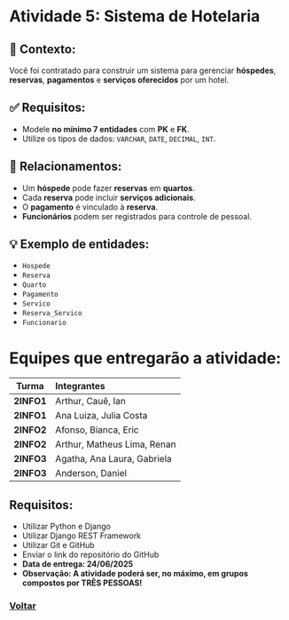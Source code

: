 # **Atividade 5: Sistema de Hotelaria**

## 📌 Contexto:
Você foi contratado para construir um sistema para gerenciar **hóspedes**, **reservas**, **pagamentos** e **serviços oferecidos** por um hotel.

## ✅ Requisitos:
- Modele **no mínimo 7 entidades** com **PK** e **FK**.
- Utilize os tipos de dados: `VARCHAR`, `DATE`, `DECIMAL`, `INT`.

## 🔁 Relacionamentos:
- Um **hóspede** pode fazer **reservas** em **quartos**.
- Cada **reserva** pode incluir **serviços adicionais**.
- O **pagamento** é vinculado à **reserva**.
- **Funcionários** podem ser registrados para controle de pessoal.

## 💡 Exemplo de entidades:
- `Hospede`
- `Reserva`
- `Quarto`
- `Pagamento`
- `Servico`
- `Reserva_Servico`
- `Funcionario`

# Equipes que entregarão a atividade:
| **Turma** | **Integrantes** |
|------------|:-----------------|
| **2INFO1** | Arthur, Cauê, Ian |
| **2INFO1** | Ana Luiza, Julia Costa |
| **2INFO2** | Afonso, Bianca, Eric |
| **2INFO2** | Arthur, Matheus Lima, Renan |
| **2INFO3** | Agatha, Ana Laura, Gabriela |
| **2INFO3** | Anderson, Daniel |

## **Requisitos:**
- Utilizar Python e Django
- Utilizar Django REST Framework
- Utilizar Git e GitHub
- Enviar o link do repositório do GitHub
- **Data de entrega: 24/06/2025**
- **Observação: A atividade poderá ser, no máximo, em grupos compostos por TRÊS PESSOAS!**

### [Voltar](../README.md)